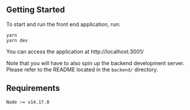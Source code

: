 ## Getting Started

To start and run the front end application, run:
```
yarn
yarn dev
```

You can access the application at http://localhost:3001/

Note that you will have to also spin up the backend development server. Please refer to the README located in the `backend/` directory.


## Requirements
```bash
Node >= v14.17.0
```